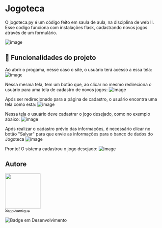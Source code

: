# Jogoteca
O jogoteca.py é um código feito em saula de aula, na disciplina de web II. Esse codigo funciona com instalações flask, cadastrando novos jogos através de um formulário.

![image](https://user-images.githubusercontent.com/108819271/182629707-8516f3ac-5066-4776-9191-74318f25cd17.png)

## :hammer: Funcionalidades do projeto
Ao abrir o progama, nesse caso o site, o usuário terá acesso a essa tela:
![image](https://user-images.githubusercontent.com/108819271/182632584-7b8e854a-6152-455a-91dc-9fdcedcb145c.png)

Nessa mesma tela, tem um botão que, ao clicar no mesmo redireciona o usuário para uma tela de cadastro de novos jogos:
![image](https://user-images.githubusercontent.com/108819271/182635098-0e78d209-75d5-4e05-bd29-5ce537376fb9.png)

Após ser redirecionado para a página de cadastro, o usuário encontra uma tela como esta:
![image](https://user-images.githubusercontent.com/108819271/182636536-9708b6a9-f414-4df7-a34d-8ffc5a16c881.png)

Nessa tela o usuário deve cadastrar o jogo desejado, como no exemplo abaixo:
![image](https://user-images.githubusercontent.com/108819271/182638965-d4ac4b09-d554-4f30-8918-db9ed012bd36.png)

Após realizar o cadastro prévio das informações, é necessário clicar no botão "Salvar" para que envie as informações para o banco de dados do Jogoteca
![image](https://user-images.githubusercontent.com/108819271/182638743-dfc76e1b-af8b-4aee-8fc3-0d240fbaf47b.png)

Pronto! O sistema cadastrou o jogo desejado:
![image](https://user-images.githubusercontent.com/108819271/182639326-d5bba6c5-0e0a-4708-80de-736e84bd077c.png)

## Autore

 [<img src="https://lh3.googleusercontent.com/TmIee3MpXi9aR0_aFXOWv5JUVmGS6zr0Nw5b7Ygf9mqjlkwDFUIwoomq1-h6gmLo2EfoohpKn0KkpAaHSYbQEngmJ3GTn9lFXvFRAl4vhciUHhRas720ZzoDdLiHMrGqfv7ueWFCIhDSv73cWVNtxTa4UPNZPYI3pPhgVDzJr5GZsfaUM2Dvr3w709_6CmcXira8z_mpdR76Mi-8UzXujuljlB_Ng4cIXntODL0SgeFd4pRI9uc4BG2K7ZOfh9Y2VvRcR_Ku663e-Y58C_g10wYO3AG9tkuXVyI3aZug6QDSNu8kEpcUUaCTX6vwUB5rsvs_iFmL4COm3i2tIVxGCyzHKZqGOePZHWjCK-W0IevsZe3KWDrs_biN-RA0fnlPyI4E3H62_pxxS1a_qZhQf0uqj4-oag2VKIKFTiI023lZMKi1vZszKZFdsHCDb065LeIgeY3V9TBfCjWLwPxx-aGuCSObnZLk9b1qDrAjgKpv5siDdqYOWk3ew8JItc03FJq1yWfSb3fI842eLqeXqRil-6QYfyDim0-J5D2wkCdWktC_Hsqq5LQC_MixtSzrVAggMuKB8Dn2Gv4PFCW3owNR_HlPjI7T8-cZr6p0aYnsYAp3OkNKopKc1R-VFAvrqtgmvkMJLpQPOubklm-1Aa_YjA4h5UtMQF4wGYzMz_PpdmhZhGp0V-BFQMn2lgcJ-bv204i9WFOtExyrZVQmtNGVoJk5Rydo1Y2ihi0DG5ieijcXO4peRNT0d_s=w968-h969-no?authuser=0" width=115><br><sub>Yago henrique</sub>](https://github.com/yago-henrique29)

![Badge em Desenvolvimento](http://img.shields.io/static/v1?label=STATUS&message=EM%20DESENVOLVIMENTO&color=GREEN&style=for-the-badge)
